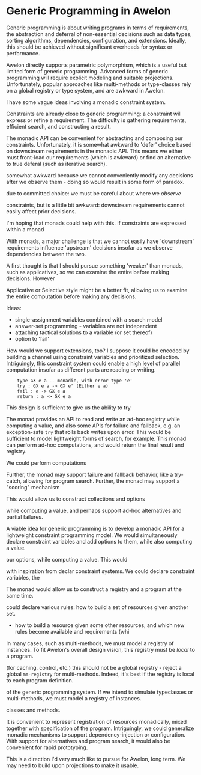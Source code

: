 # Generic Programming in Awelon

Generic programming is about writing programs in terms of requirements, the abstraction and deferral of non-essential decisions such as data types, sorting algorithms, dependencies, configuration, and extensions. Ideally, this should be achieved without significant overheads for syntax or performance.

Awelon directly supports parametric polymorphism, which is a useful but limited form of generic programming. Advanced forms of generic programming will require explicit modeling and suitable projections. Unfortunately, popular approaches like multi-methods or type-classes rely on a global registry or type system, and are awkward in Awelon.

I have some vague ideas involving a monadic constraint system. 

Constraints are already close to generic programming: a constraint will express or refine a requirement. The difficulty is gathering requirements, efficient search, and constructing a result.

The monadic API can be convenient for abstracting and composing our constraints. Unfortunately, it is somewhat awkward to 'defer' choice based on downstream requirements in the monadic API. This means we either must front-load our requirements (which is awkward) or find an alternative to true deferal (such as iterative search).





somewhat awkward because we cannot conveniently modify any decisions after we observe them - doing so would result in some form of paradox. 

 due to committed choice: we must be careful about where we *observe* 

constraints, but is a little bit awkward: downstream requirements cannot easily affect prior decisions. 



I'm hoping that monads could help with this. If constraints are expressed within a monad

With monads, a major challenge is that we cannot easily have 'downstream' requirements influence 'upstream' decisions insofar as we observe dependencies between the two. 

A first thought is that I should pursue something 'weaker' than monads, such as applicatives, so we can examine the entire  before making decisions. However

Applicative or Selective style might be a better fit, allowing us to examine the entire computation before making any decisions. 






Ideas: 

* single-assignment variables combined with a search model
* answer-set programming - variables are not independent
* attaching tactical solutions to a variable (or set thereof)
* option to 'fail'

How would we support extensions, too? I suppose it could be encoded by building a channel using constraint variables and prioritized selection. Intriguingly, this constraint system could enable a high level of parallel computation insofar as different parts are reading or writing.

        type GX e a -- monadic, with error type 'e'
        try : GX e a -> GX e' (Either e a)
        fail : e -> GX e a
        return : a -> GX e a

This design is sufficient to give us the ability to try


        





The monad provides an API to read and write an ad-hoc registry while computing a value, and also some APIs for failure and fallback, e.g. an exception-safe `try` that rolls back writes upon error. This would be sufficient to model lightweight forms of search, for example. This monad can perform ad-hoc computations, and would return the final result and registry.



We could perform computations 

 Further, the monad may support failure and fallback behavior, like a try-catch, allowing for program search. Further, the monad may support a "scoring" mechanism


This would allow us to construct collections and options

 while computing a value, and perhaps support ad-hoc alternatives and partial failures. 






A viable idea for generic programming is to develop a monadic API for a lightweight constraint programming model. We would simultaneously declare constraint variables and add options to them, while also computing a value. 

 our options, while computing a value. This would 

with inspiration from declar constraint systems. We could declare constraint variables, the


 The monad would allow us to construct a registry and a program at the same time.

could declare various rules: how to build a set of resources given another set. 

- how to build a resource given some other resources, and which new rules become available and requirements (whi







In many cases, such as multi-methods, we must model a registry of instances. To fit Awelon's overall design vision, this registry must be *local* to a program. 

 (for caching, control, etc.) this should not be a global registry - reject a global `mm-registry` for multi-methods. Indeed, it's best if the registry is local to each program definition. 

 of the generic programming system. If we intend to simulate typeclasses or multi-methods, we must model a registry of instances.

 classes and methods.

It is convenient to represent registration of resources monadically, mixed together with specification of the program. Intriguingly, we could generalize monadic mechanisms to support dependency-injection or configuration. With support for alternatives and program search, it would also be convenient for rapid prototyping.

This is a direction I'd very much like to pursue for Awelon, long term. We may need to build upon projections to make it usable.

